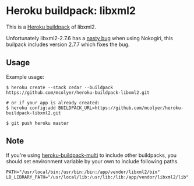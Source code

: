 Heroku buildpack: libxml2
=======================

This is a [Heroku buildpack](http://devcenter.heroku.com/articles/buildpacks) of libxml2.

Unfortunately libxml2-2.7.6 has a [nasty bug][1] when using Nokogiri, this
builpack includes version 2.7.7 which fixes the bug.

Usage
-----

Example usage:

```shell
$ heroku create --stack cedar --buildpack https://github.com/mcolyer/heroku-buildpack-libxml2.git

# or if your app is already created:
$ heroku config:add BUILDPACK_URL=https://github.com/mcolyer/heroku-buildpack-libxml2.git

$ git push heroku master
```

Note
-----

If you're using [heroku-buildpack-multi](https://github.com/ddollar/heroku-buildpack-multi) to include other buildpacks, you should set environment variable by your own to include following paths.

    PATH="/usr/local/bin:/usr/bin:/bin:/app/vendor/libxml2/bin"
    LD_LIBRARY_PATH="/usr/local/lib:/usr/lib:/lib:/app/vendor/libxml2/lib"


[1]: https://github.com/sparklemotion/nokogiri/issues/458
